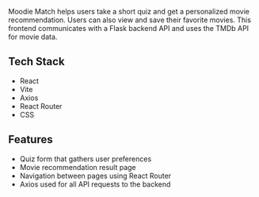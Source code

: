 Moodie Match helps users take a short quiz and get a personalized movie recommendation. Users can also view and save their favorite movies.
This frontend communicates with a Flask backend API and uses the TMDb API for movie data.

## Tech Stack

- React
- Vite
- Axios
- React Router
-  CSS 

## Features

- Quiz form that gathers user preferences
- Movie recommendation result page
- Navigation between pages using React Router
- Axios used for all API requests to the backend
